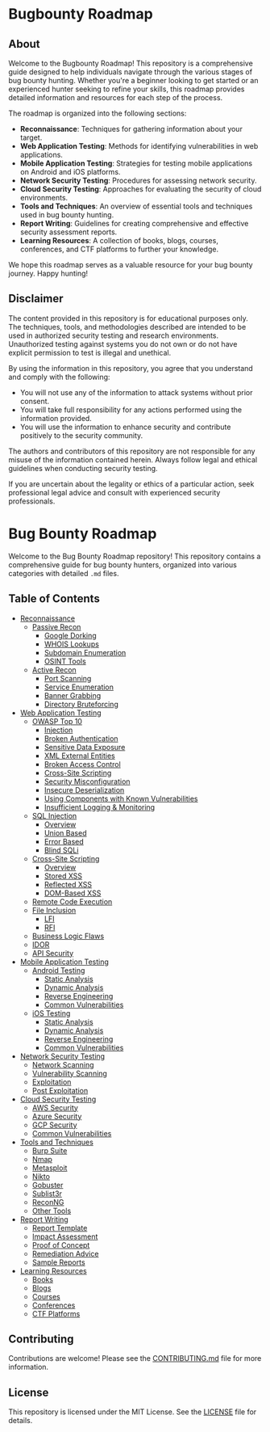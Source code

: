 # Bugbounty Roadmap

## About

Welcome to the Bugbounty Roadmap! This repository is a comprehensive guide designed to help individuals navigate through the various stages of bug bounty hunting. Whether you're a beginner looking to get started or an experienced hunter seeking to refine your skills, this roadmap provides detailed information and resources for each step of the process.

The roadmap is organized into the following sections:
- **Reconnaissance**: Techniques for gathering information about your target.
- **Web Application Testing**: Methods for identifying vulnerabilities in web applications.
- **Mobile Application Testing**: Strategies for testing mobile applications on Android and iOS platforms.
- **Network Security Testing**: Procedures for assessing network security.
- **Cloud Security Testing**: Approaches for evaluating the security of cloud environments.
- **Tools and Techniques**: An overview of essential tools and techniques used in bug bounty hunting.
- **Report Writing**: Guidelines for creating comprehensive and effective security assessment reports.
- **Learning Resources**: A collection of books, blogs, courses, conferences, and CTF platforms to further your knowledge.

We hope this roadmap serves as a valuable resource for your bug bounty journey. Happy hunting!

## Disclaimer

The content provided in this repository is for educational purposes only. The techniques, tools, and methodologies described are intended to be used in authorized security testing and research environments. Unauthorized testing against systems you do not own or do not have explicit permission to test is illegal and unethical.

By using the information in this repository, you agree that you understand and comply with the following:
- You will not use any of the information to attack systems without prior consent.
- You will take full responsibility for any actions performed using the information provided.
- You will use the information to enhance security and contribute positively to the security community.

The authors and contributors of this repository are not responsible for any misuse of the information contained herein. Always follow legal and ethical guidelines when conducting security testing.

If you are uncertain about the legality or ethics of a particular action, seek professional legal advice and consult with experienced security professionals.


# Bug Bounty Roadmap

Welcome to the Bug Bounty Roadmap repository! This repository contains a comprehensive guide for bug bounty hunters, organized into various categories with detailed `.md` files.

## Table of Contents

- [Reconnaissance](#reconnaissance)
  - [Passive Recon](#passive-recon)
    - [Google Dorking](Reconnaissance/Passive_Recon/Google_Dorking.md)
    - [WHOIS Lookups](Reconnaissance/Passive_Recon/WHOIS_Lookups.md)
    - [Subdomain Enumeration](Reconnaissance/Passive_Recon/Subdomain_Enumeration.md)
    - [OSINT Tools](Reconnaissance/Passive_Recon/OSINT_Tools.md)
  - [Active Recon](#active-recon)
    - [Port Scanning](Reconnaissance/Active_Recon/Port_Scanning.md)
    - [Service Enumeration](Reconnaissance/Active_Recon/Service_Enumeration.md)
    - [Banner Grabbing](Reconnaissance/Active_Recon/Banner_Grabbing.md)
    - [Directory Bruteforcing](Reconnaissance/Active_Recon/Directory_Bruteforcing.md)
- [Web Application Testing](#web-application-testing)
  - [OWASP Top 10](#owasp-top-10)
    - [Injection](Web_Application_Testing/OWASP_Top_10/Injection.md)
    - [Broken Authentication](Web_Application_Testing/OWASP_Top_10/Broken_Authentication.md)
    - [Sensitive Data Exposure](Web_Application_Testing/OWASP_Top_10/Sensitive_Data_Exposure.md)
    - [XML External Entities](Web_Application_Testing/OWASP_Top_10/XML_External_Entities.md)
    - [Broken Access Control](Web_Application_Testing/OWASP_Top_10/Broken_Access_Control.md)
    - [Cross-Site Scripting](Web_Application_Testing/OWASP_Top_10/Cross_Site_Scripting.md)
    - [Security Misconfiguration](Web_Application_Testing/OWASP_Top_10/Security_Misconfiguration.md)
    - [Insecure Deserialization](Web_Application_Testing/OWASP_Top_10/Insecure_Deserialization.md)
    - [Using Components with Known Vulnerabilities](Web_Application_Testing/OWASP_Top_10/Using_Components_with_Known_Vulnerabilities.md)
    - [Insufficient Logging & Monitoring](Web_Application_Testing/OWASP_Top_10/Insufficient_Logging_and_Monitoring.md)
  - [SQL Injection](#sql-injection)
    - [Overview](Web_Application_Testing/SQL_Injection/Overview.md)
    - [Union Based](Web_Application_Testing/SQL_Injection/Union_Based.md)
    - [Error Based](Web_Application_Testing/SQL_Injection/Error_Based.md)
    - [Blind SQLi](Web_Application_Testing/SQL_Injection/Blind_SQLi.md)
  - [Cross-Site Scripting](#cross-site-scripting)
    - [Overview](Web_Application_Testing/Cross_Site_Scripting/Overview.md)
    - [Stored XSS](Web_Application_Testing/Cross_Site_Scripting/Stored_XSS.md)
    - [Reflected XSS](Web_Application_Testing/Cross_Site_Scripting/Reflected_XSS.md)
    - [DOM-Based XSS](Web_Application_Testing/Cross_Site_Scripting/DOM_Based_XSS.md)
  - [Remote Code Execution](Web_Application_Testing/Remote_Code_Execution.md)
  - [File Inclusion](#file-inclusion)
    - [LFI](Web_Application_Testing/File_Inclusion/LFI.md)
    - [RFI](Web_Application_Testing/File_Inclusion/RFI.md)
  - [Business Logic Flaws](Web_Application_Testing/Business_Logic_Flaws.md)
  - [IDOR](Web_Application_Testing/IDOR.md)
  - [API Security](Web_Application_Testing/API_Security.md)
- [Mobile Application Testing](#mobile-application-testing)
  - [Android Testing](#android-testing)
    - [Static Analysis](Mobile_Application_Testing/Android_Testing/Static_Analysis.md)
    - [Dynamic Analysis](Mobile_Application_Testing/Android_Testing/Dynamic_Analysis.md)
    - [Reverse Engineering](Mobile_Application_Testing/Android_Testing/Reverse_Engineering.md)
    - [Common Vulnerabilities](Mobile_Application_Testing/Android_Testing/Common_Vulnerabilities.md)
  - [iOS Testing](#ios-testing)
    - [Static Analysis](Mobile_Application_Testing/iOS_Testing/Static_Analysis.md)
    - [Dynamic Analysis](Mobile_Application_Testing/iOS_Testing/Dynamic_Analysis.md)
    - [Reverse Engineering](Mobile_Application_Testing/iOS_Testing/Reverse_Engineering.md)
    - [Common Vulnerabilities](Mobile_Application_Testing/iOS_Testing/Common_Vulnerabilities.md)
- [Network Security Testing](#network-security-testing)
  - [Network Scanning](Network_Security_Testing/Network_Scanning.md)
  - [Vulnerability Scanning](Network_Security_Testing/Vulnerability_Scanning.md)
  - [Exploitation](Network_Security_Testing/Exploitation.md)
  - [Post Exploitation](Network_Security_Testing/Post_Exploitation.md)
- [Cloud Security Testing](#cloud-security-testing)
  - [AWS Security](Cloud_Security_Testing/AWS_Security.md)
  - [Azure Security](Cloud_Security_Testing/Azure_Security.md)
  - [GCP Security](Cloud_Security_Testing/GCP_Security.md)
  - [Common Vulnerabilities](Cloud_Security_Testing/Common_Vulnerabilities.md)
- [Tools and Techniques](#tools-and-techniques)
  - [Burp Suite](Tools_and_Techniques/Burp_Suite/Configuration.md)
  - [Nmap](Tools_and_Techniques/Nmap.md)
  - [Metasploit](Tools_and_Techniques/Metasploit.md)
  - [Nikto](Tools_and_Techniques/Nikto.md)
  - [Gobuster](Tools_and_Techniques/Gobuster.md)
  - [Sublist3r](Tools_and_Techniques/Sublist3r.md)
  - [ReconNG](Tools_and_Techniques/ReconNG.md)
  - [Other Tools](Tools_and_Techniques/Other_Tools.md)
- [Report Writing](#report-writing)
  - [Report Template](Report_Writing/Report_Template.md)
  - [Impact Assessment](Report_Writing/Impact_Assessment.md)
  - [Proof of Concept](Report_Writing/Proof_of_Concept.md)
  - [Remediation Advice](Report_Writing/Remediation_Advice.md)
  - [Sample Reports](Report_Writing/Sample_Reports.md)
- [Learning Resources](#learning-resources)
  - [Books](Learning_Resources/Books.md)
  - [Blogs](Learning_Resources/Blogs.md)
  - [Courses](Learning_Resources/Courses.md)
  - [Conferences](Learning_Resources/Conferences.md)
  - [CTF Platforms](Learning_Resources/CTF_Platforms.md)

## Contributing

Contributions are welcome! Please see the [CONTRIBUTING.md](CONTRIBUTING.md) file for more information.

## License

This repository is licensed under the MIT License. See the [LICENSE](LICENSE) file for details.
